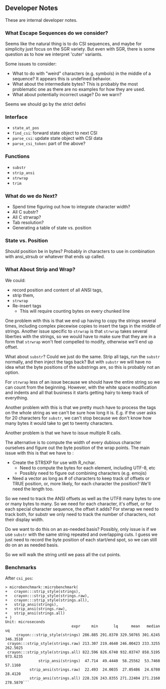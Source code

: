 ## Developer Notes

These are internal developer notes.

### What Escape Sequences do we consider?

Seems like the natural thing is to do CSI sequences, and maybe for simplicity
just focus on the SGR variety.  But even with SGR, there is some question as to
how we interpret 'cuter' variants.

Some issues to consider:

* What to do with "weird" characters (e.g. symbols) in the middle of a sequence?
  It appears this is undefined behavior.
* What about the intermediate bytes?  This is probably the most problematic one
  as there are no examples for how they are used.
* What about potentially incorrect usage?  Do we warn?

Seems we should go by the strict defini

### Interface

* `state_at_pos`
* `find_csi`: forward state object to next CSI
* `parse_csi`: update state object with CSI data
* `parse_csi_token`: part of the above?

### Functions

* `substr`
* `strip_ansi`
* `strwrap`
* `trim`

### What do we do Next?

* Spend time figuring out how to integrate character width?
* All C substr?
* All C strwrap?
* Tab resolution?
* Generating a table of state vs. position

### State vs. Position

Should position be in bytes?  Probably in characters to use in combination with
ansi_strsub or whatever that ends up called.

### What About Strip and Wrap?

We could:

* record position and content of all ANSI tags,
* strip them,
* `strwrap`
* Re-insert tags
    * This will require counting bytes on every chunked line

One problem with this is that we end up having to copy the strings several
times, including complex piecewise copies to insert the tags in the middle of
strings. Another issue specific to `strwrap` is that `strwrap` takes several
liberties with the strings, so we would have to make sure that they are in a
form that `strwrap` won't feel compelled to modify, otherwise we'll end up
offset.

What about `substr`?  Could we just do the same.  Strip all tags, run the
`substr` normally, and then inject the tags back?  But with `substr` we will
have no idea what the byte positions of the substrings are, so this is probably
not an option.

For `strwrap` less of an issue because we should have the entire string so we
can count from the beginning.  However, with the white space modification and
indents and all that business it starts getting hairy to keep track of
everything.

Another problem with this is that we pretty much have to process the tags on the
whole string as we can't be sure how long it is.  E.g. if the user asks for 20
characters for `substr`, we can't stop because we don't know how many bytes it
would take to get to twenty characters.

Another problem is that we have to issue multiple R calls.

The alternative is to compute the width of every dubious character ourselves and
figure out the byte position of the wrap points.  The main issue with this is
that we have to :

* Create the STRSXP for use with R_nchar.
    * Need to compute the bytes for each element, including UTF-8, etc
    * Possibly need to figure out combining characters (e.g. emojis)
* Need a vector as long as # of characters to keep track of offsets or TRUE
  position, or, more likely, for each character the position?  We'll need the
  length too.

So we need to track the ANSI offsets as well as the UTF8 many bytes to one or
many bytes to many.  So we need for each character, it's offset, or for each
special character sequence, the offset it adds?  For stwrap we need to track
both, for substr we only need to track the number of characters, not their
display width.

Do we want to do this on an as-needed basis?  Possibly, only issue is if we use
`substr` with the same string repeated and overlapping cuts.  I guess we just
need to record the byte position of each start/end spot, so we can still do on
an as needed basis.

So we will walk the string until we pass all the cut points.

### Benchmarks

After `csi_pos`:

```
> microbenchmark::microbenchmark(
+   crayon:::strip_style(strings),
+   crayon:::strip_style(strings.raw),
+   crayon:::strip_style(strings.all),
+   strip_ansi(strings),
+   strip_ansi(strings.raw),
+   strip_ansi(strings.all)
+ )
Unit: microseconds
                              expr     min       lq      mean   median       uq
     crayon:::strip_style(strings) 286.885 291.8370 329.50765 301.6245 346.3510
 crayon:::strip_style(strings.raw) 213.307 219.4640 246.00423 233.3255 262.5025
 crayon:::strip_style(strings.all) 822.596 826.6740 932.03747 858.5195 973.6235
               strip_ansi(strings)  47.714  49.4440  58.25562  53.7460  57.1160
           strip_ansi(strings.raw)  22.493  24.0035  27.05486  24.6780  28.4120
           strip_ansi(strings.all) 228.326 243.8355 271.22404 271.2160 278.5870```
```

